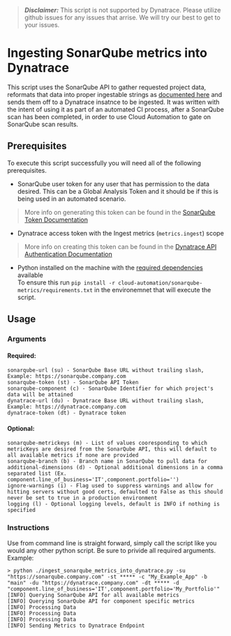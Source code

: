 > **_Disclaimer:_** This script is not supported by Dynatrace. Please utilize github issues for any issues that arrise. We will try our best to get to your issues.

# Ingesting SonarQube metrics into Dynatrace

This script uses the SonarQube API to gather requested project data, reformats that data into proper ingestable strings as [documented here](https://www.dynatrace.com/support/help/extend-dynatrace/extend-metrics/reference/metric-ingestion-protocol#metadata) and sends them off to a Dynatrace insatnce to be ingested. It was written with the intent of using it as part of an automated CI process, after a SonarQube scan has been completed, in order to use Cloud Automation to gate on SonarQube scan results. 

## Prerequisites

To execute this script successfully you will need all of the following prerequisites.
* SonarQube user token for any user that has permission to the data desired. This can be a Global Analysis Token and it should be if this is being used in an automated scenario. 
> More info on generating this token can be found in the [SonarQube Token Documentation](https://docs.sonarqube.org/latest/user-guide/user-token/)
* Dynatrace access token with the Ingest metrics (```metrics.ingest```) scope
> More info on creating this token can be found in the [Dynatrace API Authentication Documentation](https://www.dynatrace.com/support/help/dynatrace-api/basics/dynatrace-api-authentication)
* Python installed on the machine with the [required dependencies](https://github.com/trv-dhecker/cloud-automation/blob/main/sonarqube-metrics/requirements.txt) available  
To ensure this run ```pip install -r cloud-automation/sonarqube-metrics/requirements.txt``` in the environemnet that will execute the script.

## Usage

### Arguments

#### Required:

    sonarqube-url (su) - SonarQube Base URL without trailing slash, Example: https://sonarqube.company.com 
    sonarqube-token (st) - SonarQube API Token
    sonarqube-component (c) - SonarQube Identifier for which project's data will be attained
    dynatrace-url (du) - Dynatrace Base URL without trailing slash, Example: https://dynatrace.company.com
    dynatrace-token (dt) - Dynatrace token
    
#### Optional:

    sonarqube-metrickeys (m) - List of values cooresponding to which metricKeys are desired from the SonarQube API, this will default to all available metrics if none are provided
    sonarqube-branch (b) - Branch name in SonarQube to pull data for
    additional-dimensions (d) - Optional additional dimensions in a comma separated list (Ex. component.line_of_business='IT',component.portfolio='')
    ignore-warnings (i) - Flag used to suppress warnings and allow for hitting servers without good certs, defaulted to False as this should never be set to true in a production environment
    logging (l) - Optional logging levels, default is INFO if nothing is specified
### Instructions

Use from command line is straight forward, simply call the script like you would any other python script. Be sure to privide all required arguments.  
Example:

```
> python ./ingest_sonarqube_metrics_into_dynatrace.py -su "https://sonarqube.company.com" -st ***** -c "My_Example_App" -b "main" -du "https://dynatrace.company.com" -dt ***** -d "component.line_of_business='IT',component.portfolio='My_Portfolio'"
[INFO] Querying SonarQube API for all available metrics
[INFO] Querying SonarQube API for component specific metrics
[INFO] Processing Data
[INFO] Processing Data
[INFO] Processing Data
[INFO] Sending Metrics to Dynatrace Endpoint
```
